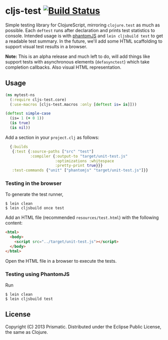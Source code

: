 # cljs-test [![Build Status](https://secure.travis-ci.org/prismatic/cljs-test.png)](http://travis-ci.org/prismatic/cljs-test)


Simple testing library for ClojureScript, mirroring `clojure.test` as much as possible. Each `deftest` runs after declaration and prints test statistics to console. Intended usage is with [phantomJS](http://phantomjs.org/) and `lein cljsbuild test` to get a readable test summary. In the future, we'll add some HTML scaffolding to support visual test results in a browser.

 <b>Note:</b> This is an alpha release and much left to do, will add things like support tests with asynchronous elements (`defasynctest`) which take completion callbacks. Also visual HTML representation.

## Usage

```clojure
(ns mytest-ns
  (:require cljs-test.core)
  (:use-macros [cljs-test.macros :only [deftest is= is]]))

(deftest simple-case
  (is= 1 (+ 0 1))
  (is true)
  (is nil))
```

Add a section in your ```project.clj``` as follows:

```clojure
  {:builds
   {:test {:source-paths ["src" "test"]
           :compiler {:output-to "target/unit-test.js"
                      :optimizations :whitespace
                      :pretty-print true}}}
   :test-commands {"unit" ["phantomjs" "target/unit-test.js"]}}
```
### Testing in the browser

To generate the test runner,

    $ lein clean
    $ lein cljsbuild once test

Add an HTML file (recommended ```resources/test.html```) with the following content:

```html
<html>
  <body>
    <script src="../target/unit-test.js"></script>
  </body>
</html>
```
Open the HTML file in a browser to execute the tests.

### Testing using PhantomJS

Run

    $ lein clean
    $ lein cljsbuild test

## License

Copyright (C) 2013 Prismatic.  Distributed under the Eclipse Public License, the same as Clojure.
